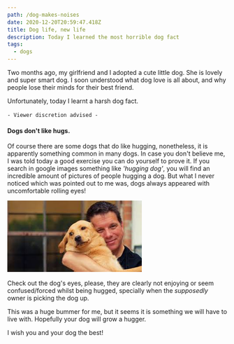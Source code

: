 ```yaml
---
path: /dog-makes-noises
date: 2020-12-20T20:59:47.418Z
title: Dog life, new life
description: Today I learned the most horrible dog fact
tags:
  - dogs
---
```

Two months ago, my girlfriend and I adopted a cute little dog. She is lovely and super smart dog. I soon understood what dog love is all about, and why people lose their minds for their best friend.

Unfortunately, today I learnt a harsh dog fact.

`- Viewer discretion advised -`

#### Dogs don't like hugs.

Of course there are some dogs that do like hugging, nonetheless, it is apparently something common in many dogs. In case you don't believe me, I was told today a good exercise you can do yourself to prove it. If you search in google images something like *'hugging dog'*, you will find an incredible amount of pictures of people hugging a dog. But what I never noticed which was pointed out to me was, dogs always appeared with uncomfortable rolling eyes!

![dog-eye-rolling](../assets/dog-hug.jpeg "Dog's don't like hugs... why!?")

Check out the dog's eyes, please, they are clearly not enjoying or seem confused/forced whilst being hugged, specially when the *supposedly* owner is picking the dog up. 

This was a huge bummer for me, but it seems it is something we will have to live with. Hopefully your dog will grow a hugger.

I wish you and your dog the best!